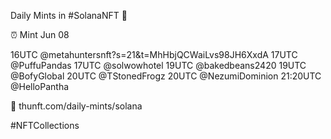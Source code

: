 Daily Mints in #SolanaNFT 🚀

⏰ Mint Jun 08

16UTC @metahuntersnft?s=21&t=MhHbjQCWaiLvs98JH6XxdA
17UTC @PuffuPandas
17UTC @solwowhotel
19UTC @bakedbeans2420
19UTC @BofyGlobal
20UTC @TStonedFrogz
20UTC @NezumiDominion
21:20UTC @HelloPantha

🔗 thunft.com/daily-mints/solana

#NFTCollections